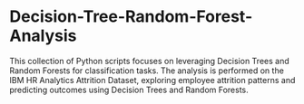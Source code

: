# Decision-Tree-Random-Forest-Analysis
This collection of Python scripts focuses on leveraging Decision Trees and Random Forests for classification tasks. The analysis is performed on the IBM HR Analytics Attrition Dataset, exploring employee attrition patterns and predicting outcomes using Decision Trees and Random Forests.
